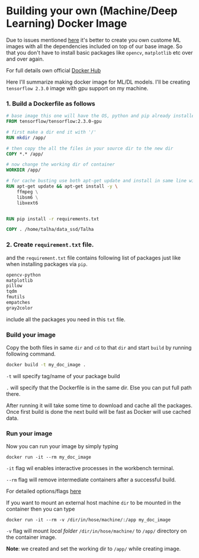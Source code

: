 # Building your own (Machine/Deep Learning) Docker Image

Due to issues mentioned [here](https://github.com/Mr-TalhaIlyas/Setting-up-Deep-Learning-Server-Docker/blob/main/README.md#issues) it's better to create you own custome ML images with all the dependencies included on top of our base image. So that you don't have to install basic packages like  `opencv`, `matplotlib` etc over and over again.

For full details own official [Docker Hub](https://docs.docker.com/develop/develop-images/dockerfile_best-practices/)

Here I'll summarize making docker image for ML/DL models. I'll be creating `tensorflow 2.3.0` image with gpu support on my machine.

### 1. Build a Dockerfile as follows
```Dockerfile
# base image this one will have the OS, python and pip already installed in it.
FROM tensorflow/tensorflow:2.3.0-gpu

# first make a dir end it with '/' 
RUN mkdir /app/

# then copy the all the files in your source dir to the new dir
COPY *.* /app/

# now change the working dir of container
WORKDIR /app/

# for cache busting use both apt-get update and install in same line with &&
RUN apt-get update && apt-get install -y \  
    ffmpeg \
    libsm6 \
    libxext6


RUN pip install -r requirements.txt

COPY . /home/talha/data_ssd/Talha
```
### 2. Create `requirement.txt` file.
and the `requirement.txt` file contains following list of packages just like when installing packages via `pip`.

```txt
opencv-python
matplotlib
pillow
tqdm
fmutils
empatches
gray2color
```
include all the packages you need in this `txt` file.


### Build your image
Copy the both files in same `dir` and `cd` to that `dir` and start `build` by running following command.

```cmd
docker build -t my_doc_image .
```
`-t` will specify tag/name of your package build

`.` will specify that the Dockerfile is in the same dir. Else you can put full path there.

After running it will take some time to download and cache all the packages. Once first build is done the next build will be fast as Docker will use cached data.

### Run your image

Now you can run your image by simply typing

```
docker run -it --rm my_doc_image
```
`-it` flag wil enables interactive processes in the workbench terminal.

`--rm` flag will remove intermediate containers after a successful build.

For detailed options/flags [here](https://docs.docker.com/engine/reference/commandline/build/)

If you want to mount an external host machine `dir` to be mounted in the container then you can type

```
docker run -it --rm -v /dir/in/hose/machine/:/app my_doc_image
```
`-v` flag will mount *local folder* `/dir/in/hose/machine/` to `/app/` directory on the container image.

**Note**: we created and set the working dir to `/app/` while creating image.
